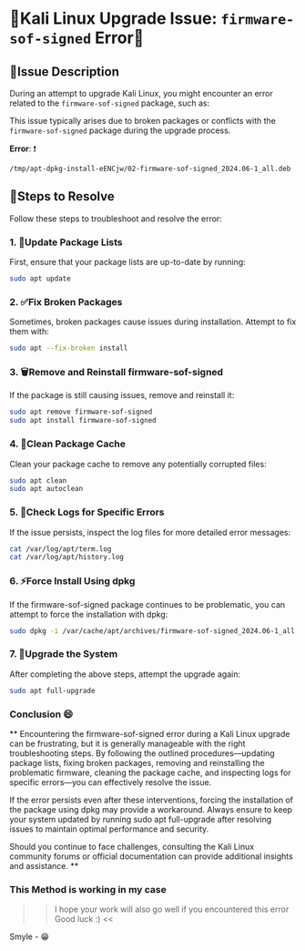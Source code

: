 # 🤯Kali Linux Upgrade Issue: `firmware-sof-signed` Error🤯

## 🛑Issue Description

During an attempt to upgrade Kali Linux, you might encounter an error related to the `firmware-sof-signed` package, such as:


This issue typically arises due to broken packages or conflicts with the `firmware-sof-signed` package during the upgrade process.

**Error**: ❗

 `/tmp/apt-dpkg-install-eENCjw/02-firmware-sof-signed_2024.06-1_all.deb`

## 📝Steps to Resolve

Follow these steps to troubleshoot and resolve the error:

### 1. 🚀Update Package Lists
First, ensure that your package lists are up-to-date by running:
```bash
sudo apt update
```

### 2. ✅Fix Broken Packages
Sometimes, broken packages cause issues during installation. Attempt to fix them with:
```bash
sudo apt --fix-broken install
```
### 3. 🗑️Remove and Reinstall firmware-sof-signed
If the package is still causing issues, remove and reinstall it:
```bash
sudo apt remove firmware-sof-signed
sudo apt install firmware-sof-signed
```
### 4. 🧹Clean Package Cache
Clean your package cache to remove any potentially corrupted files:
```bash
sudo apt clean
sudo apt autoclean
```
### 5. 📜Check Logs for Specific Errors
If the issue persists, inspect the log files for more detailed error messages:
```bash
cat /var/log/apt/term.log
cat /var/log/apt/history.log
```
### 6. ⚡Force Install Using dpkg
If the firmware-sof-signed package continues to be problematic, you can attempt to force the installation with dpkg:
```bash
sudo dpkg -i /var/cache/apt/archives/firmware-sof-signed_2024.06-1_all.deb
```
### 7. 🔄Upgrade the System
After completing the above steps, attempt the upgrade again:
```bash
sudo apt full-upgrade
```
### Conclusion 😄
** Encountering the firmware-sof-signed error during a Kali Linux upgrade can be frustrating, but it is generally manageable with the right troubleshooting steps. By following the outlined procedures—updating package lists, fixing broken packages, removing and reinstalling the problematic firmware, cleaning the package cache, and inspecting logs for specific errors—you can effectively resolve the issue.

If the error persists even after these interventions, forcing the installation of the package using dpkg may provide a workaround. Always ensure to keep your system updated by running sudo apt full-upgrade after resolving issues to maintain optimal performance and security.

Should you continue to face challenges, consulting the Kali Linux community forums or official documentation can provide additional insights and assistance. **

### This Method is working in my case
>> I hope your work will also go well if you encountered this error Good luck :) <<

  Smyle - 😁
  



